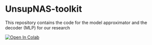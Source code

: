 # UnsupNAS-toolkit
This repository contains the code for the model approximator and the decoder (MLP) for our research 

[![Open In Colab](https://colab.research.google.com/assets/colab-badge.svg)](https://colab.research.google.com/github/tusharnandy/UnsupNAS-toolkit/blob/main/Network.ipynb)
